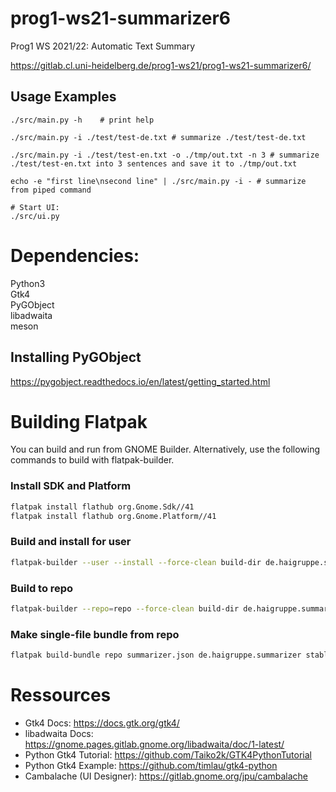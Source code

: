 # prog1-ws21-summarizer6

Prog1 WS 2021/22: Automatic Text Summary

https://gitlab.cl.uni-heidelberg.de/prog1-ws21/prog1-ws21-summarizer6/


## Usage Examples

```
./src/main.py -h    # print help

./src/main.py -i ./test/test-de.txt # summarize ./test/test-de.txt

./src/main.py -i ./test/test-en.txt -o ./tmp/out.txt -n 3 # summarize ./test/test-en.txt into 3 sentences and save it to ./tmp/out.txt 

echo -e "first line\nsecond line" | ./src/main.py -i - # summarize from piped command

# Start UI:
./src/ui.py
```


# Dependencies:

Python3  
Gtk4  
PyGObject  
libadwaita  
meson

## Installing PyGObject

https://pygobject.readthedocs.io/en/latest/getting_started.html


# Building Flatpak

You can build and run from GNOME Builder. Alternatively, use the following commands to build with flatpak-builder.

### Install SDK and Platform

```bash
flatpak install flathub org.Gnome.Sdk//41
flatpak install flathub org.Gnome.Platform//41
```

### Build and install for user

```bash
flatpak-builder --user --install --force-clean build-dir de.haigruppe.summarizer.json
```

### Build to repo

```bash
flatpak-builder --repo=repo --force-clean build-dir de.haigruppe.summarizer.json
```

### Make single-file bundle from repo

```bash
flatpak build-bundle repo summarizer.json de.haigruppe.summarizer stable --runtime-repo="https://flathub.org/repo/flathub.flatpakrepo"
```

# Ressources

- Gtk4 Docs: https://docs.gtk.org/gtk4/
- libadwaita Docs: https://gnome.pages.gitlab.gnome.org/libadwaita/doc/1-latest/
- Python Gtk4 Tutorial: https://github.com/Taiko2k/GTK4PythonTutorial
- Python Gtk4 Example: https://github.com/timlau/gtk4-python
- Cambalache (UI Designer): https://gitlab.gnome.org/jpu/cambalache
